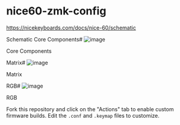 # nice60-zmk-config
https://nicekeyboards.com/docs/nice-60/schematic 

Schematic
Core Components#
![image](https://github.com/user-attachments/assets/aec8f632-539c-47f4-a3e8-8cb5ffe22f0c)

Core Components

Matrix#
![image](https://github.com/user-attachments/assets/a5ffa843-b3d2-4104-9483-f2c78cf67eda)

Matrix

RGB#
![image](https://github.com/user-attachments/assets/e9f2df20-dc1a-4cef-93d8-2b3842320be1)

RGB


Fork this repository and click on the "Actions" tab to enable custom firmware builds. Edit the `.conf` and `.keymap` files to customize.
